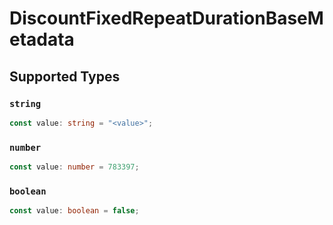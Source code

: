 # DiscountFixedRepeatDurationBaseMetadata


## Supported Types

### `string`

```typescript
const value: string = "<value>";
```

### `number`

```typescript
const value: number = 783397;
```

### `boolean`

```typescript
const value: boolean = false;
```

